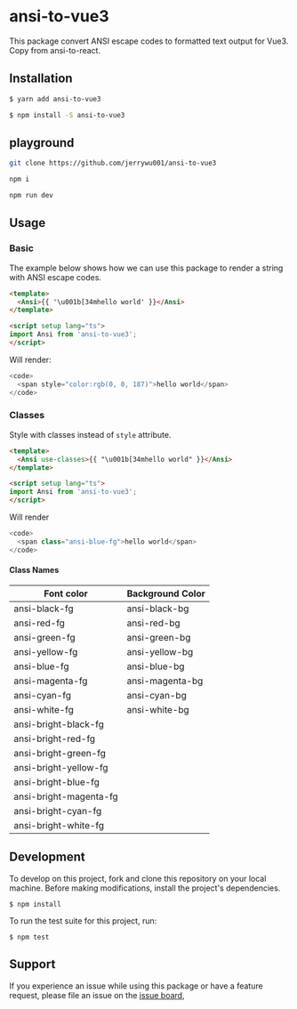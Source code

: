 # ansi-to-vue3

This package convert ANSI escape codes to formatted text output for Vue3. Copy from ansi-to-react.

## Installation

```bash
$ yarn add ansi-to-vue3
```

```bash
$ npm install -S ansi-to-vue3
```

## playground

```bash
git clone https://github.com/jerrywu001/ansi-to-vue3

npm i

npm run dev
```

## Usage

### Basic

The example below shows how we can use this package to render a string with ANSI escape codes.

```html
<template>
  <Ansi>{{ '\u001b[34mhello world' }}</Ansi>
</template>

<script setup lang="ts">
import Ansi from 'ansi-to-vue3';
</script>
```

Will render:

```javascript
<code>
  <span style="color:rgb(0, 0, 187)">hello world</span>
</code>
```

### Classes

Style with classes instead of `style` attribute.

```html
<template>
  <Ansi use-classes>{{ "\u001b[34mhello world" }}</Ansi>
</template>

<script setup lang="ts">
import Ansi from 'ansi-to-vue3';
</script>
```

Will render

```javascript
<code>
  <span class="ansi-blue-fg">hello world</span>
</code>
```

#### Class Names

| Font color             | Background Color |
| ---------------------- | ---------------- |
| ansi-black-fg          | ansi-black-bg    |
| ansi-red-fg            | ansi-red-bg      |
| ansi-green-fg          | ansi-green-bg    |
| ansi-yellow-fg         | ansi-yellow-bg   |
| ansi-blue-fg           | ansi-blue-bg     |
| ansi-magenta-fg        | ansi-magenta-bg  |
| ansi-cyan-fg           | ansi-cyan-bg     |
| ansi-white-fg          | ansi-white-bg    |
| ansi-bright-black-fg   |
| ansi-bright-red-fg     |
| ansi-bright-green-fg   |
| ansi-bright-yellow-fg  |
| ansi-bright-blue-fg    |
| ansi-bright-magenta-fg |
| ansi-bright-cyan-fg    |
| ansi-bright-white-fg   |

## Development

To develop on this project, fork and clone this repository on your local machine. Before making modifications, install the project's dependencies.

```
$ npm install
```

To run the test suite for this project, run:

```
$ npm test
```

## Support

If you experience an issue while using this package or have a feature request, please file an issue on the [issue board](https://github.com/jerrywu001/ansi-to-vue3/issues),

